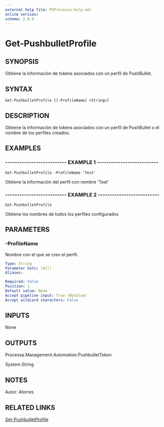 ```yaml
---
external help file: PSProcessa-help.xml
online version: 
schema: 2.0.0
---
```


# Get-PushbulletProfile

## SYNOPSIS
Obtiene la información de tokens asociados con un perfil de PushBullet.

## SYNTAX

```
Get-PushbulletProfile [[-ProfileName] <String>]
```

## DESCRIPTION
Obtiene la información de tokens asociados con un perfil de PushBullet o el nombre de los perfiles creados.

## EXAMPLES

### -------------------------- EXAMPLE 1 --------------------------
```
Get-PushbulletProfile -ProfileName 'Test'
```
Obtiene la información del perfil con nombre 'Test'

### -------------------------- EXAMPLE 2 --------------------------
```
Get-PushbulletProfile
```
Obtiene los nombres de todos los perfiles configurados

## PARAMETERS

### -ProfileName
Nombre con el que se creo el perfil.

```yaml
Type: String
Parameter Sets: (All)
Aliases: 

Required: False
Position: 1
Default value: None
Accept pipeline input: True (ByValue)
Accept wildcard characters: False
```

## INPUTS
None

## OUTPUTS

Processa.Management.Automation.PushbulletToken

System.String

## NOTES
Autor: Atorres

## RELATED LINKS

[Set-PushbulletProfile](Set-PushbulletProfile.md)

